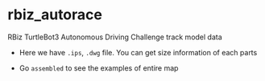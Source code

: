 # rbiz_autorace
RBiz TurtleBot3 Autonomous Driving Challenge track model data

- Here we have `.ips`, `.dwg` file. You can get size information of each parts

- Go `assembled` to see the examples of entire map  
